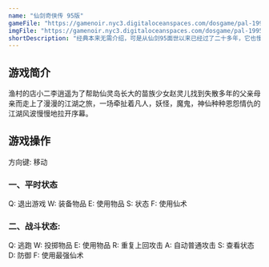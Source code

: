 ```yaml
---
name: "仙剑奇侠传 95版"
gameFile: "https://gamenoir.nyc3.digitaloceanspaces.com/dosgame/pal-1995.zip"
imgFile: "https://gamenoir.nyc3.digitaloceanspaces.com/dosgame/pal-1995.jpg"
shortDescription: "经典本来无需介绍，可是从仙剑95面世以来已经过了二十多年，它也慢慢淡出人们的回忆。如果你喜欢剧情丰满的故事，想象力爆棚的世界观和中国风，那么你一定会喜欢这款最原汁原味的仙剑奇侠传。"
---
```


## 游戏简介

渔村的店小二李逍遥为了帮助仙灵岛长大的苗族少女赵灵儿找到失散多年的父亲母亲而走上了漫漫的江湖之旅，一场牵扯着凡人，妖怪，魔鬼，神仙种种恩怨情仇的江湖风波慢慢地拉开序幕。

## 游戏操作

方向键: 移动

### 一、平时状态

Q: 退出游戏 W: 装备物品 E: 使用物品 S: 状态 F: 使用仙术

### 二、战斗状态:

Q: 逃跑 W: 投掷物品 E: 使用物品 R: 重复上回攻击 A: 自动普通攻击 S: 查看状态 D: 防御 F: 使用最强仙术
